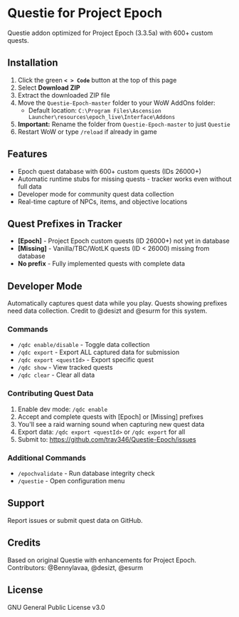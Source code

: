# Questie for Project Epoch

Questie addon optimized for Project Epoch (3.3.5a) with 600+ custom quests.

## Installation

1. Click the green **`< > Code`** button at the top of this page
2. Select **Download ZIP**
3. Extract the downloaded ZIP file
4. Move the `Questie-Epoch-master` folder to your WoW AddOns folder:
   - Default location: `C:\Program Files\Ascension Launcher\resources\epoch_live\Interface\Addons`
5. **Important:** Rename the folder from `Questie-Epoch-master` to just `Questie`
6. Restart WoW or type `/reload` if already in game

## Features
- Epoch quest database with 600+ custom quests (IDs 26000+)
- Automatic runtime stubs for missing quests - tracker works even without full data
- Developer mode for community quest data collection
- Real-time capture of NPCs, items, and objective locations

## Quest Prefixes in Tracker
- **[Epoch]** - Project Epoch custom quests (ID 26000+) not yet in database
- **[Missing]** - Vanilla/TBC/WotLK quests (ID < 26000) missing from database
- **No prefix** - Fully implemented quests with complete data

## Developer Mode
Automatically captures quest data while you play. Quests showing prefixes need data collection. Credit to @desizt and @esurm for this system.

### Commands
- `/qdc enable/disable` - Toggle data collection
- `/qdc export` - Export ALL captured data for submission
- `/qdc export <questId>` - Export specific quest
- `/qdc show` - View tracked quests
- `/qdc clear` - Clear all data

### Contributing Quest Data
1. Enable dev mode: `/qdc enable`
2. Accept and complete quests with [Epoch] or [Missing] prefixes
3. You'll see a raid warning sound when capturing new quest data
4. Export data: `/qdc export <questId>` or `/qdc export` for all
5. Submit to: https://github.com/trav346/Questie-Epoch/issues

### Additional Commands
- `/epochvalidate` - Run database integrity check
- `/questie` - Open configuration menu

## Support
Report issues or submit quest data on GitHub.

## Credits
Based on original Questie with enhancements for Project Epoch.
Contributors: @Bennylavaa, @desizt, @esurm

## License
GNU General Public License v3.0
